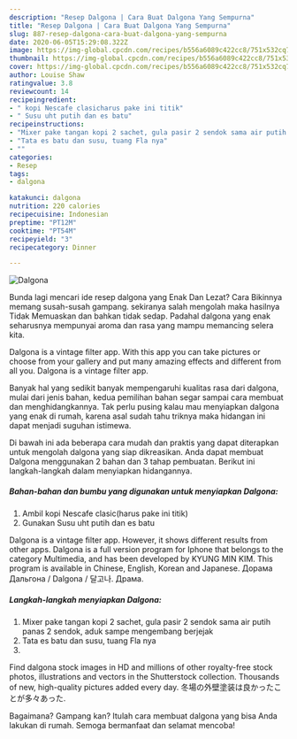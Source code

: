 ```yaml
---
description: "Resep Dalgona | Cara Buat Dalgona Yang Sempurna"
title: "Resep Dalgona | Cara Buat Dalgona Yang Sempurna"
slug: 887-resep-dalgona-cara-buat-dalgona-yang-sempurna
date: 2020-06-05T15:29:08.322Z
image: https://img-global.cpcdn.com/recipes/b556a6089c422cc8/751x532cq70/dalgona-foto-resep-utama.jpg
thumbnail: https://img-global.cpcdn.com/recipes/b556a6089c422cc8/751x532cq70/dalgona-foto-resep-utama.jpg
cover: https://img-global.cpcdn.com/recipes/b556a6089c422cc8/751x532cq70/dalgona-foto-resep-utama.jpg
author: Louise Shaw
ratingvalue: 3.8
reviewcount: 14
recipeingredient:
- " kopi Nescafe clasicharus pake ini titik"
- " Susu uht putih dan es batu"
recipeinstructions:
- "Mixer pake tangan kopi 2 sachet, gula pasir 2 sendok sama air putih panas 2 sendok, aduk sampe mengembang berjejak"
- "Tata es batu dan susu, tuang Fla nya"
- ""
categories:
- Resep
tags:
- dalgona

katakunci: dalgona 
nutrition: 220 calories
recipecuisine: Indonesian
preptime: "PT12M"
cooktime: "PT54M"
recipeyield: "3"
recipecategory: Dinner

---
```



![Dalgona](https://img-global.cpcdn.com/recipes/b556a6089c422cc8/751x532cq70/dalgona-foto-resep-utama.jpg)

Bunda lagi mencari ide resep dalgona yang Enak Dan Lezat? Cara Bikinnya memang susah-susah gampang. sekiranya salah mengolah maka hasilnya Tidak Memuaskan dan bahkan tidak sedap. Padahal dalgona yang enak seharusnya mempunyai aroma dan rasa yang mampu memancing selera kita.

Dalgona is a vintage filter app. With this app you can take pictures or choose from your gallery and put many amazing effects and different from all you. Dalgona is a vintage filter app.

Banyak hal yang sedikit banyak mempengaruhi kualitas rasa dari dalgona, mulai dari jenis bahan, kedua pemilihan bahan segar sampai cara membuat dan menghidangkannya. Tak perlu pusing kalau mau menyiapkan dalgona yang enak di rumah, karena asal sudah tahu triknya maka hidangan ini dapat menjadi suguhan istimewa.


Di bawah ini ada beberapa cara mudah dan praktis yang dapat diterapkan untuk mengolah dalgona yang siap dikreasikan. Anda dapat membuat Dalgona menggunakan 2 bahan dan 3 tahap pembuatan. Berikut ini langkah-langkah dalam menyiapkan hidangannya.

<!--inarticleads1-->

##### Bahan-bahan dan bumbu yang digunakan untuk menyiapkan Dalgona:

1. Ambil  kopi Nescafe clasic(harus pake ini titik)
1. Gunakan  Susu uht putih dan es batu


Dalgona is a vintage filter app. However, it shows different results from other apps. Dalgona is a full version program for Iphone that belongs to the category Multimedia, and has been developed by KYUNG MIN KIM. This program is available in Chinese, English, Korean and Japanese. Дорама Дальгона / Dalgona / 달고나. Драма. 

<!--inarticleads2-->

##### Langkah-langkah menyiapkan Dalgona:

1. Mixer pake tangan kopi 2 sachet, gula pasir 2 sendok sama air putih panas 2 sendok, aduk sampe mengembang berjejak
1. Tata es batu dan susu, tuang Fla nya
1. 


Find dalgona stock images in HD and millions of other royalty-free stock photos, illustrations and vectors in the Shutterstock collection. Thousands of new, high-quality pictures added every day. 冬場の外壁塗装は良かったことが多々あった. 

Bagaimana? Gampang kan? Itulah cara membuat dalgona yang bisa Anda lakukan di rumah. Semoga bermanfaat dan selamat mencoba!
